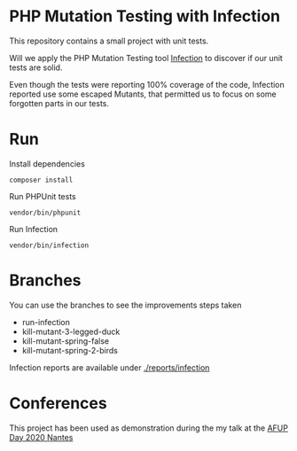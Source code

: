 # PHP Mutation Testing with Infection

This repository contains a small project with unit tests.

Will we apply the PHP Mutation Testing tool [Infection](https://infection.github.io/) to discover if our unit tests are solid.

Even though the tests were reporting 100% coverage of the code, Infection reported use some escaped Mutants, that permitted us to focus on some forgotten parts in our tests. 

# Run 

Install dependencies
```
composer install
```

Run PHPUnit tests
```
vendor/bin/phpunit
```

Run Infection
```
vendor/bin/infection
```

# Branches

You can use the branches to see the improvements steps taken

* run-infection
* kill-mutant-3-legged-duck
* kill-mutant-spring-false
* kill-mutant-spring-2-birds

Infection reports are available under [./reports/infection](reports/infection/infection.log)

# Conferences

This project has been used as demonstration during the my talk at the [AFUP Day 2020 Nantes](https://event.afup.org/afup-day-2020/afup-day-2020-nantes/programme/#3276)
